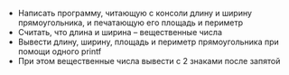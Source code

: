  - Написать программу, читающую с консоли длину и ширину
прямоугольника, и печатающую его площадь и периметр  
 - Считать, что длина и ширина – вещественные числа  
 - Вывести длину, ширину, площадь и периметр прямоугольника при помощи одного
   printf  
 - При этом вещественные числа вывести с 2 знаками после
   запятой